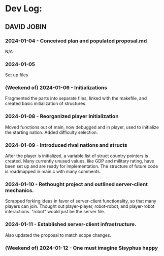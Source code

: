 # Dev Log:

## DAVID JOBIN

### 2024-01-04 - Conceived plan and populated proposal.md
N/A

### 2024-01-05
Set up files

### (Weekend of) 2024-01-06 - Initializations
Fragmented the parts into separate files,
linked with the makefile, and created basic
initialization of structures.

### 2024-01-08 - Reorganized player initialization
Moved functions out of main, now debugged and
in player, used to initialize the starting nation.
Added difficulty selection.

### 2024-01-09 - Introduced rival nations and structs
After the player is initialized, a variable list of
struct country pointers is created. Many currently
unused values, like GDP and military rating, have been
set up and are ready for implementation. The structure
of future code is roadmapped in main.c with many comments.

### 2024-01-10 - Rethought project and outlined server-client mechanics.
Scrapped forking ideas in favor of server-client functionality, so that
many players can join. Thought out player-player, robot-robot, and player-robot
interactions. "robot" would just be the server file.

### 2024-01-11 - Established server-client infrastructure.
Also updated the proposal to match scope changes.

### (Weekend of) 2024-01-12 - One must imagine Sisyphus happy